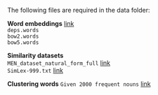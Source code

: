 The following files are required in the data folder:

**Word embeddings** [link](https://levyomer.wordpress.com/2014/04/25/dependency-based-word-embeddings/)  
`deps.words`  
`bow2.words`  
`bow5.words`  

**Similarity datasets**  
`MEN_dataset_natural_form_full` [link](https://www.cl.cam.ac.uk/~fh295/simlex.html)  
`SimLex-999.txt` [link](https://staff.fnwi.uva.nl/e.bruni/MEN)

**Clustering words**
`Given 2000 frequent nouns` [link](https://uva-slpl.github.io/ull/resources/practicals/practical1/2000_nouns_sorted.txt) 
